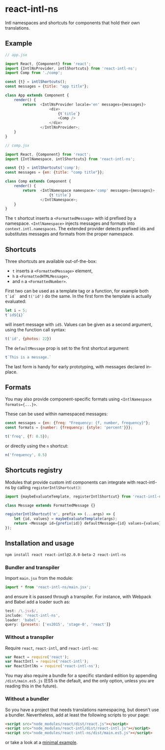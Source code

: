 react-intl-ns
=============

Intl namespaces and shortcuts for components that hold their own translations.

Example
-------

```js
// app.jsx

import React, {Component} from 'react';
import {IntlNsProvider, intlShortcuts} from 'react-intl-ns';
import Comp from './comp';

const {t} = intlShortcuts();
const messages = {title: "app title"};

class App extends Component {
    render() {
        return  <IntlNsProvider locale='en' messages={messages}>
                    <div>
                        {t`title`}
                        <Comp />
                    </div>
                </IntlNsProvider>;
    }
}

// comp.jsx

import React, {Component} from 'react';
import {IntlNamespace, intlShortcuts} from 'react-intl-ns';

const {t} = intlShortcuts('comp');
const messages = {en: {title: "comp title"}};

class Comp extends Component {
    render() {
        return  <IntlNamespace namespace='comp' messages={messages}>
                    {t`title`}
                </IntlNamespace>;
    }
}
```

The `t` shortcut inserts a `<FormattedMessage>` with id prefixed by a namespace.
`<IntlNamespace>` injects messages and formats into `context.intl.namespaces`.
The extended provider detects prefixed ids and substitutes messages and formats
from the proper namespace.

Shortcuts
---------

Three shortcuts are available out-of-the-box:

* `t` inserts a `<FormattedMessage>` element,
* `h` a `<FormattedHTMLMessage>`,
* and `n` a `<FormattedNumber>`.

First two can be used as a template tag or a function, for example both
``t`id` `` and `t('id')` do the same. In the first form the template is
actually evaluated:

```js
let i = 5;
t`id${i}`
```

will insert message with `id5`. Values can be given as a second argument, using
the function call syntax:

```js
t('id', {photos: 22})
```

The `defaultMessage` prop is set to the first shortcut argument:

```js
t`This is a message.`
```

The last form is handy for early prototyping, with messages declared in-place.

Formats
-------

You may also provide component-specific formats using
`<IntlNamespace formats={...}>`.

These can be used within namespaced messages:

```js
const messages = {en: {freq: "Frequency: {f, number, frequency}"};
const formats = {number: {frequency: {style: 'percent'}}};

t('freq', {f: 0.5});
```

or directly using the `n` shortcut:

```js
n('frequency', 0.5)
```

Shortcuts registry
------------------

Modules that provide custom intl components can integrate with react-intl-ns by
calling `registerIntlShortcut()`:

```js
import {maybeEvaluateTemplate, registerIntlShortcut} from 'react-intl-ns';

class Message extends FormattedMessage {}

registerIntlShortcut('m', prefix => (...args) => {
    let {id, values} = maybeEvaluateTemplate(args);
    return <Message id={prefix(id)} defaultMessage={id} values={values} />;
});
```

Installation and usage
----------------------

```bash
npm install react react-intl@2.0.0-beta-2 react-intl-ns
```

### Bundler and transpiler

Import `main.jsx` from the module:

```js
import * from 'react-intl-ns/main.jsx';
```

and ensure it is passed through a transpiler. For instance, with Webpack and
Babel add a loader such as:

```js
test: /\.jsx$/,
include: 'react-intl-ns',
loader: 'babel',
query: {presets: ['es2015', 'stage-0', 'react']}
```

### Without a transpiler

Require `react`, `react-intl`, and `react-intl-ns`:

```js
var React = require('react');
var ReactIntl = require('react-intl');
var ReactIntlNs = require('react-intl-ns');
```

You may also require a bundle for a specific standard edition by appending
`/dist/main.es5.js` (ES5 is the default, and the only option, unless you are
reading this in the future).

### Without a bundler

So you have a project that needs translations namespacing, but doesn't use a
bundler. Nevertheless, add at least the following scripts to your page:

```html
<script src="node_modules/react/dist/react.js"></script>
<script src="node_modules/react-intl/dist/react-intl.js"></script>
<script src="node_modules/react-intl-ns/dist/main.es5.js"></script>
```

or take a look at a [minimal example](tests/browser.html).
